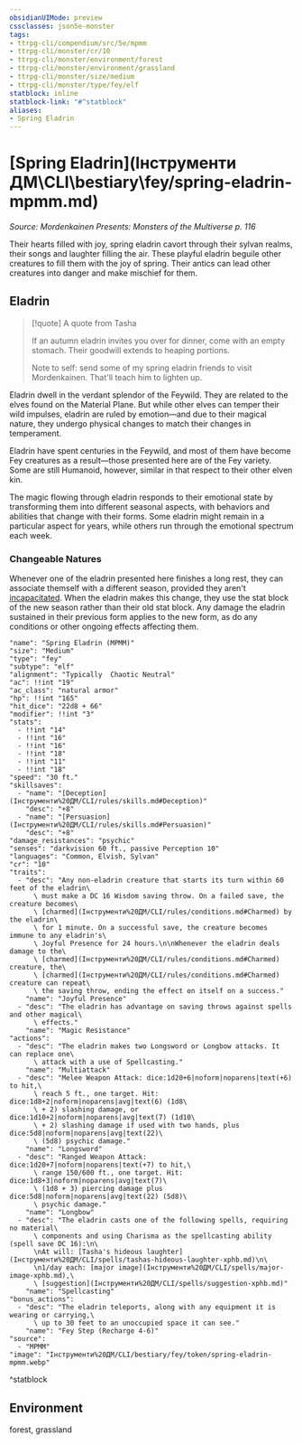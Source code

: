 ```yaml
---
obsidianUIMode: preview
cssclasses: json5e-monster
tags:
- ttrpg-cli/compendium/src/5e/mpmm
- ttrpg-cli/monster/cr/10
- ttrpg-cli/monster/environment/forest
- ttrpg-cli/monster/environment/grassland
- ttrpg-cli/monster/size/medium
- ttrpg-cli/monster/type/fey/elf
statblock: inline
statblock-link: "#^statblock"
aliases:
- Spring Eladrin
---
```

# [Spring Eladrin](Інструменти ДМ\CLI\bestiary\fey/spring-eladrin-mpmm.md)
*Source: Mordenkainen Presents: Monsters of the Multiverse p. 116*  

Their hearts filled with joy, spring eladrin cavort through their sylvan realms, their songs and laughter filling the air. These playful eladrin beguile other creatures to fill them with the joy of spring. Their antics can lead other creatures into danger and make mischief for them.

## Eladrin

> [!quote] A quote from Tasha  
> 
> If an autumn eladrin invites you over for dinner, come with an empty stomach. Their goodwill extends to heaping portions.
> 
> Note to self: send some of my spring eladrin friends to visit Mordenkainen. That'll teach him to lighten up.

Eladrin dwell in the verdant splendor of the Feywild. They are related to the elves found on the Material Plane. But while other elves can temper their wild impulses, eladrin are ruled by emotion—and due to their magical nature, they undergo physical changes to match their changes in temperament.

Eladrin have spent centuries in the Feywild, and most of them have become Fey creatures as a result—those presented here are of the Fey variety. Some are still Humanoid, however, similar in that respect to their other elven kin.

The magic flowing through eladrin responds to their emotional state by transforming them into different seasonal aspects, with behaviors and abilities that change with their forms. Some eladrin might remain in a particular aspect for years, while others run through the emotional spectrum each week.

### Changeable Natures

Whenever one of the eladrin presented here finishes a long rest, they can associate themself with a different season, provided they aren't [incapacitated](Інструменти%20ДМ/CLI/rules/conditions.md#Incapacitated). When the eladrin makes this change, they use the stat block of the new season rather than their old stat block. Any damage the eladrin sustained in their previous form applies to the new form, as do any conditions or other ongoing effects affecting them.

```statblock
"name": "Spring Eladrin (MPMM)"
"size": "Medium"
"type": "fey"
"subtype": "elf"
"alignment": "Typically  Chaotic Neutral"
"ac": !!int "19"
"ac_class": "natural armor"
"hp": !!int "165"
"hit_dice": "22d8 + 66"
"modifier": !!int "3"
"stats":
  - !!int "14"
  - !!int "16"
  - !!int "16"
  - !!int "18"
  - !!int "11"
  - !!int "18"
"speed": "30 ft."
"skillsaves":
  - "name": "[Deception](Інструменти%20ДМ/CLI/rules/skills.md#Deception)"
    "desc": "+8"
  - "name": "[Persuasion](Інструменти%20ДМ/CLI/rules/skills.md#Persuasion)"
    "desc": "+8"
"damage_resistances": "psychic"
"senses": "darkvision 60 ft., passive Perception 10"
"languages": "Common, Elvish, Sylvan"
"cr": "10"
"traits":
  - "desc": "Any non-eladrin creature that starts its turn within 60 feet of the eladrin\
      \ must make a DC 16 Wisdom saving throw. On a failed save, the creature becomes\
      \ [charmed](Інструменти%20ДМ/CLI/rules/conditions.md#Charmed) by the eladrin\
      \ for 1 minute. On a successful save, the creature becomes immune to any eladrin's\
      \ Joyful Presence for 24 hours.\n\nWhenever the eladrin deals damage to the\
      \ [charmed](Інструменти%20ДМ/CLI/rules/conditions.md#Charmed) creature, the\
      \ [charmed](Інструменти%20ДМ/CLI/rules/conditions.md#Charmed) creature can repeat\
      \ the saving throw, ending the effect on itself on a success."
    "name": "Joyful Presence"
  - "desc": "The eladrin has advantage on saving throws against spells and other magical\
      \ effects."
    "name": "Magic Resistance"
"actions":
  - "desc": "The eladrin makes two Longsword or Longbow attacks. It can replace one\
      \ attack with a use of Spellcasting."
    "name": "Multiattack"
  - "desc": "Melee Weapon Attack: dice:1d20+6|noform|noparens|text(+6) to hit,\
      \ reach 5 ft., one target. Hit: dice:1d8+2|noform|noparens|avg|text(6) (1d8\
      \ + 2) slashing damage, or dice:1d10+2|noform|noparens|avg|text(7) (1d10\
      \ + 2) slashing damage if used with two hands, plus dice:5d8|noform|noparens|avg|text(22)\
      \ (5d8) psychic damage."
    "name": "Longsword"
  - "desc": "Ranged Weapon Attack: dice:1d20+7|noform|noparens|text(+7) to hit,\
      \ range 150/600 ft., one target. Hit: dice:1d8+3|noform|noparens|avg|text(7)\
      \ (1d8 + 3) piercing damage plus dice:5d8|noform|noparens|avg|text(22) (5d8)\
      \ psychic damage."
    "name": "Longbow"
  - "desc": "The eladrin casts one of the following spells, requiring no material\
      \ components and using Charisma as the spellcasting ability (spell save DC 16):\n\
      \nAt will: [Tasha's hideous laughter](Інструменти%20ДМ/CLI/spells/tashas-hideous-laughter-xphb.md)\n\
      \n1/day each: [major image](Інструменти%20ДМ/CLI/spells/major-image-xphb.md),\
      \ [suggestion](Інструменти%20ДМ/CLI/spells/suggestion-xphb.md)"
    "name": "Spellcasting"
"bonus_actions":
  - "desc": "The eladrin teleports, along with any equipment it is wearing or carrying,\
      \ up to 30 feet to an unoccupied space it can see."
    "name": "Fey Step (Recharge 4-6)"
"source":
  - "MPMM"
"image": "Інструменти%20ДМ/CLI/bestiary/fey/token/spring-eladrin-mpmm.webp"
```
^statblock

## Environment

forest, grassland